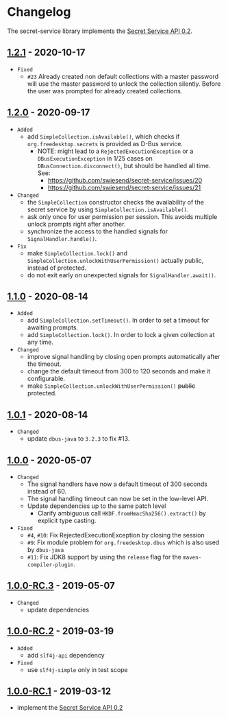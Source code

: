 # Changelog

The secret-service library implements the [Secret Service API 0.2](https://specifications.freedesktop.org/secret-service/0.2/).

## [1.2.1] - 2020-10-17

- `Fixed`
  - `#23` Already created non default collections with a master password will use the master password to unlock the collection silently.
          Before the user was prompted for already created collections.

## [1.2.0] - 2020-09-17

- `Added`
  - add `SimpleCollection.isAvailable()`, which checks if `org.freedesktop.secrets` is provided as D-Bus service.
    - NOTE: might lead to a `RejectedExecutionException` or a `DBusExecutionException` in 1/25 cases on 
            `DBusConnection.disconnect()`, but should be handled all time.
      See:
      - https://github.com/swiesend/secret-service/issues/20
      - https://github.com/swiesend/secret-service/issues/21
- `Changed`
  - the `SimpleCollection` constructor checks the availability of the secret service by using `SimpleCollection.isAvailable()`.
  - ask only once for user permission per session. This avoids multiple unlock prompts right after another.
  - synchronize the access to the handled signals for `SignalHandler.handle()`.
- `Fix`
  - make `SimpleCollection.lock()` and `SimpleCollection.unlockWithUserPermission()` actually public, instead of protected.
  - do not exit early on unexpected signals for `SignalHandler.await()`.

## [1.1.0] - 2020-08-14

- `Added`
  - add `SimpleCollection.setTimeout()`. In order to set a timeout for awaiting prompts.
  - add `SimpleCollection.lock()`. In order to lock a given collection at any time.
- `Changed`
  - improve signal handling by closing open prompts automatically after the timeout.
  - change the default timeout from 300 to 120 seconds and make it configurable.
  - make `SimpleCollection.unlockWithUserPermission()` ~~public~~ protected.

## [1.0.1] - 2020-08-14

- `Changed`
  - update `dbus-java` to `3.2.3` to fix #13.

## [1.0.0] - 2020-05-07

- `Changed`
  - The signal handlers have now a default timeout of 300 seconds instead of 60.
  - The signal handling timeout can now be set in the low-level API.
  - Update dependencies up to the same patch level
    - Clarify ambiguous call `HKDF.fromHmacSha256().extract()` by explicit type casting.
- `Fixed`
  - `#4`, `#10`: Fix RejectedExecutionException by closing the session 
  - `#9`: Fix module problem for `org.freedesktop.dbus` which is also used by `dbus-java`
  - `#11`: Fix JDK8 support by using the `release` flag for the `maven-compiler-plugin`.

## [1.0.0-RC.3] - 2019-05-07

- `Changed`
  - update dependencies

## [1.0.0-RC.2] - 2019-03-19

- `Added`
  - add `slf4j-api` dependency
- `Fixed`
  - use `slf4j-simple` only in test scope 

## [1.0.0-RC.1] - 2019-03-12

- implement the [Secret Service API 0.2](https://specifications.freedesktop.org/secret-service/) 

[1.2.1]:  https://github.com/swiesend/secret-service/compare/v1.2.0...v1.2.1
[1.2.0]:  https://github.com/swiesend/secret-service/compare/v1.1.0...v1.2.0
[1.1.0]:  https://github.com/swiesend/secret-service/compare/v1.0.1...v1.1.0
[1.0.1]:  https://github.com/swiesend/secret-service/compare/v1.0.0...v1.0.1
[1.0.0]:  https://github.com/swiesend/secret-service/compare/v1.0.0-RC.3...v1.0.0
[1.0.0-RC.3]:  https://github.com/swiesend/secret-service/compare/v1.0.0-RC.2...v1.0.0-RC.3
[1.0.0-RC.2]:  https://github.com/swiesend/secret-service/compare/v1.0.0-RC.1...v1.0.0-RC.2
[1.0.0-RC.1]:  https://github.com/swiesend/secret-service/releases/tag/v1.0.0-RC.1
